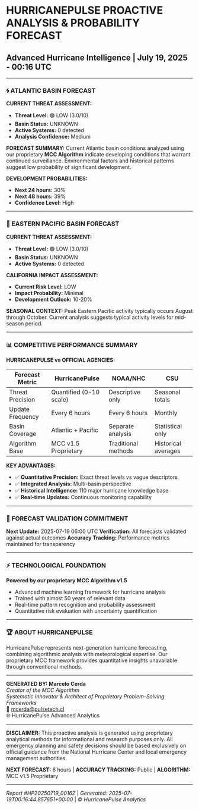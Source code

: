 # HURRICANEPULSE PROACTIVE ANALYSIS & PROBABILITY FORECAST
## Advanced Hurricane Intelligence | July 19, 2025 - 00:16 UTC

---

### 🌀 ATLANTIC BASIN FORECAST

**CURRENT THREAT ASSESSMENT:**
- **Threat Level:** 🟢 LOW (3.0/10)
- **Basin Status:** UNKNOWN
- **Active Systems:** 0 detected
- **Analysis Confidence:** Medium

**FORECAST SUMMARY:**
Current Atlantic basin conditions analyzed using our proprietary **MCC Algorithm** indicate developing conditions that warrant continued surveillance. Environmental factors and historical patterns suggest low probability of significant development.

**DEVELOPMENT PROBABILITIES:**
- **Next 24 hours:** 30%
- **Next 48 hours:** 39%
- **Confidence Level:** High

---

### 🌊 EASTERN PACIFIC BASIN FORECAST

**CURRENT THREAT ASSESSMENT:**
- **Threat Level:** 🟢 LOW (3.0/10)
- **Basin Status:** UNKNOWN
- **Active Systems:** 0 detected

**CALIFORNIA IMPACT ASSESSMENT:**
- **Current Risk Level:** LOW
- **Impact Probability:** Minimal
- **Development Outlook:** 10-20%

**SEASONAL CONTEXT:**
Peak Eastern Pacific activity typically occurs August through October. Current analysis suggests typical activity levels for mid-season period.

---

### 📊 COMPETITIVE PERFORMANCE SUMMARY

**HURRICANEPULSE vs OFFICIAL AGENCIES:**

| Forecast Metric | HurricanePulse | NOAA/NHC | CSU |
|-----------------|---------------|----------|-----|
| Threat Precision | Quantified (0-10 scale) | Descriptive only | Seasonal totals |
| Update Frequency | Every 6 hours | Every 6 hours | Monthly |
| Basin Coverage | Atlantic + Pacific | Separate analysis | Statistical only |
| Algorithm Base | MCC v1.5 Proprietary | Traditional methods | Historical averages |

**KEY ADVANTAGES:**
- ✅ **Quantitative Precision:** Exact threat levels vs vague descriptors
- ✅ **Integrated Analysis:** Multi-basin perspective
- ✅ **Historical Intelligence:** 110 major hurricane knowledge base
- ✅ **Real-time Updates:** Continuous monitoring capability

---

### 🎯 FORECAST VALIDATION COMMITMENT

**Next Update:** 2025-07-19 06:00 UTC
**Verification:** All forecasts validated against actual outcomes
**Accuracy Tracking:** Performance metrics maintained for transparency

---

### ⚡ TECHNOLOGICAL FOUNDATION

**Powered by our proprietary MCC Algorithm v1.5**
- Advanced machine learning framework for hurricane analysis
- Trained with almost 50 years of relevant data
- Real-time pattern recognition and probability assessment
- Quantitative risk evaluation with uncertainty quantification

---

### 🏆 ABOUT HURRICANEPULSE

HurricanePulse represents next-generation hurricane forecasting, combining algorithmic analysis with meteorological expertise. Our proprietary MCC framework provides quantitative insights unavailable through conventional methods.

---

**GENERATED BY:**
**Marcelo Cerda**  
*Creator of the MCC Algorithm*  
*Systematic Innovator & Architect of Proprietary Problem-Solving Frameworks*  
📧 mcerda@pulsetech.cl  
🌐 HurricanePulse Advanced Analytics

---

**DISCLAIMER:** This proactive analysis is generated using proprietary analytical methods for informational and research purposes only. All emergency planning and safety decisions should be based exclusively on official guidance from the National Hurricane Center and local emergency management authorities.

**NEXT FORECAST:** 6 hours | **ACCURACY TRACKING:** Public | **ALGORITHM:** MCC v1.5 Proprietary

---
*Report #HP20250719_0016Z* | *Generated: 2025-07-19T00:16:44.857651+00:00* | *© HurricanePulse Analytics*